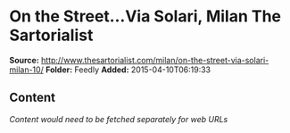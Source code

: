 # On the Street…Via Solari, Milan The Sartorialist

**Source:** http://www.thesartorialist.com/milan/on-the-street-via-solari-milan-10/
**Folder:** Feedly
**Added:** 2015-04-10T06:19:33




## Content
*Content would need to be fetched separately for web URLs*
